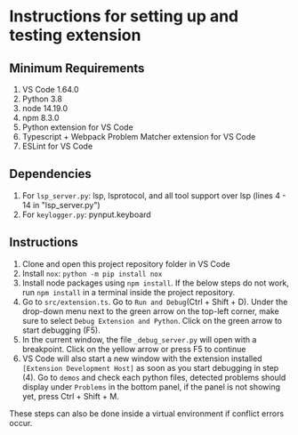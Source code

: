 # Instructions for setting up and testing extension

## Minimum Requirements
1. VS Code 1.64.0
2. Python 3.8
3. node 14.19.0
4. npm 8.3.0
5. Python extension for VS Code
6. Typescript + Webpack Problem Matcher extension for VS Code
7. ESLint for VS Code

## Dependencies
1. For `lsp_server.py`:
lsp, lsprotocol, and all tool support over lsp (lines 4 - 14 in "lsp_server.py")
2. For `keylogger.py`:
pynput.keyboard

## Instructions
1. Clone and open this project repository folder in VS Code
2. Install `nox`: `python -m pip install nox`
3. Install node packages using `npm install`. If the below steps do not work, run `npm install` in a terminal inside the project repository.
4. Go to `src/extension.ts`. Go to `Run and Debug`(Ctrl + Shift + D). Under the drop-down menu next to the green arrow on the top-left corner, make sure to select `Debug Extension and Python`. Click on the green arrow to start debugging (F5).
5. In the current window, the file `_debug_server.py` will open with a breakpoint. Click on the yellow arrow or press F5 to continue
6. VS Code will also start a new window with the extension installed `[Extension Development Host]` as soon as you start debugging in step (4). Go to `demos` and check each python files, detected problems should display under `Problems` in the bottom panel, if the panel is not showing yet, press Ctrl + Shift + M.

These steps can also be done inside a virtual environment if conflict errors occur. 

